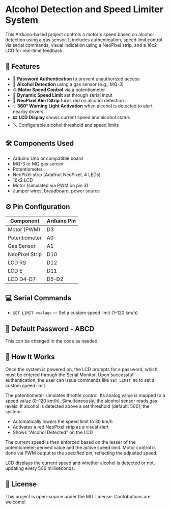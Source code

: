 # Alcohol Detection and Speed Limiter System

This Arduino-based project controls a motor's speed based on alcohol detection using a gas sensor. It includes authentication, speed limit control via serial commands, visual indication using a NeoPixel strip, and a 16x2 LCD for real-time feedback.

## 🚀 Features

- 🔐 **Password Authentication** to prevent unauthorized access
- 🧪 **Alcohol Detection** using a gas sensor (e.g., MQ-3)
- ⚙️ **Motor Speed Control** via a potentiometer
- 🧠 **Dynamic Speed Limit** set through serial input
- 🌈 **NeoPixel Alert Strip** turns red on alcohol detection
- 💡 **360° Warning Light Activation** when alcohol is detected to alert nearby drivers
- 📟 **LCD Display** shows current speed and alcohol status
- 🪛 Configurable alcohol threshold and speed limits

## 🛠️ Components Used

- Arduino Uno or compatible board
- MQ-3 or MQ gas sensor
- Potentiometer
- NeoPixel strip (Adafruit NeoPixel, 4 LEDs)
- 16x2 LCD
- Motor (simulated via PWM on pin 3)
- Jumper wires, breadboard, power source

## ⚙️ Pin Configuration

| Component          | Arduino Pin |
|-------------------|-------------|
| Motor (PWM)       | D3          |
| Potentiometer     | A0          |
| Gas Sensor        | A1          |
| NeoPixel Strip    | D10         |
| LCD RS            | D12         |
| LCD E             | D11         |
| LCD D4–D7         | D5–D2       |

## 💻 Serial Commands

- `SET LIMIT <value>` — Set a custom speed limit (1–120 km/h)

## 🔐 Default Password - ABCD


This can be changed in the code as needed.

## 🧠 How It Works

Once the system is powered on, the LCD prompts for a password, which must be entered through the Serial Monitor. Upon successful authentication, the user can issue commands like `SET LIMIT 80` to set a custom speed limit.

The potentiometer simulates throttle control. Its analog value is mapped to a speed value (0–120 km/h). Simultaneously, the alcohol sensor reads gas levels. If alcohol is detected above a set threshold (default: 500), the system:

- Automatically lowers the speed limit to 30 km/h
- Activates a red NeoPixel strip as a visual alert
- Shows "Alcohol Detected" on the LCD

The current speed is then enforced based on the lesser of the potentiometer-derived value and the active speed limit. Motor control is done via PWM output to the specified pin, reflecting the adjusted speed.

LCD displays the current speed and whether alcohol is detected or not, updating every 500 milliseconds.

## 📃 License

This project is open-source under the MIT License. Contributions are welcome!

